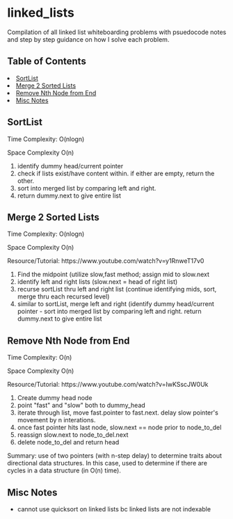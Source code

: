 <h1>linked_lists</h1>

Compilation of all linked list whiteboarding problems with psuedocode notes and step by step guidance on how I solve each problem.

## Table of Contents

<li><a href="#sortlist">SortList</a></li>
<li><a href="#mergesort">Merge 2 Sorted Lists</a></li>
<li><a href="#removenth">Remove Nth Node from End</a></li>
<li><a href="#misc">Misc Notes</a></li>
</ul>

<a name="sortlist"></a>
## SortList

<p> Time Complexity: O(nlogn) </p>
<p> Space Complexity O(n)</p>

1) identify dummy head/current pointer
2) check if lists exist/have content within. if either are empty, return the other.
4) sort into merged list by comparing left and right. 
5) return dummy.next to give entire list

<a name="mergesort"></a>
## Merge 2 Sorted Lists

<p> Time Complexity: O(nlogn) </p>
<p> Space Complexity O(n)</p>
<p> Resource/Tutorial: https://www.youtube.com/watch?v=y1RnweT17v0 </p>

1) Find the midpoint (utilize slow,fast method; assign mid to slow.next
2) identify left and right lists (slow.next = head of right list)
3) recurse sortList thru left and right list (continue identifying mids, sort, merge thru each recursed level)
4) similar to sortList, merge left and right (identify dummy head/current pointer - sort into merged list by comparing left and right. return dummy.next to give entire list

<a name="removenth"></a>
## Remove Nth Node from End

<p> Time Complexity: O(n) </p>
<p> Space Complexity O(n)</p>
<p> Resource/Tutorial: https://www.youtube.com/watch?v=IwKSscJW0Uk </p>

1) Create dummy head node
2) point "fast" and "slow" both to dummy_head
3) iterate through list, move fast.pointer to fast.next. delay slow pointer's movement by n interations.
4) once fast pointer hits last node, slow.next == node prior to node_to_del
5) reassign slow.next to node_to_del.next
6) delete node_to_del and return head

Summary: use of two pointers (with n-step delay) to determine traits about directional data structures. In this case, used to determine if there are cycles in a data structure (in O(n) time).

<a name="misc"></a>
## Misc Notes
- cannot use quicksort on linked lists bc linked lists are not indexable
